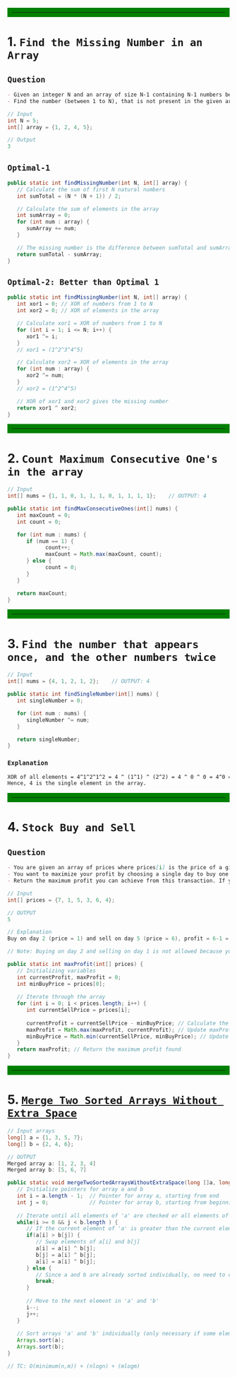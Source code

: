 <hr style="border: 10px solid green;">

# 1. `Find the Missing Number in an Array`

## `Question`

```markdown
- Given an integer N and an array of size N-1 containing N-1 numbers between 1 to N.
- Find the number (between 1 to N), that is not present in the given array.
```

```java
// Input
int N = 5;
int[] array = {1, 2, 4, 5};

// Output
3
```

## `Optimal-1`
```java
public static int findMissingNumber(int N, int[] array) {
   // Calculate the sum of first N natural numbers
   int sumTotal = (N * (N + 1)) / 2;

   // Calculate the sum of elements in the array
   int sumArray = 0;
   for (int num : array) {
      sumArray += num;
   }

   // The missing number is the difference between sumTotal and sumArray
   return sumTotal - sumArray;
}
```

## `Optimal-2: Better than Optimal 1`
```java
public static int findMissingNumber(int N, int[] array) {
   int xor1 = 0; // XOR of numbers from 1 to N
   int xor2 = 0; // XOR of elements in the array

   // Calculate xor1 = XOR of numbers from 1 to N
   for (int i = 1; i <= N; i++) {
      xor1 ^= i;
   }
   // xor1 = (1^2^3^4^5)

   // Calculate xor2 = XOR of elements in the array
   for (int num : array) {
      xor2 ^= num;
   }
   // xor2 = (1^2^4^5)

   // XOR of xor1 and xor2 gives the missing number
   return xor1 ^ xor2;
}
```
<hr style="border: 10px solid green;">

# 2. `Count Maximum Consecutive One's in the array`

```java
// Input
int[] nums = {1, 1, 0, 1, 1, 1, 0, 1, 1, 1, 1};    // OUTPUT: 4
```

```java
public static int findMaxConsecutiveOnes(int[] nums) {
   int maxCount = 0;
   int count = 0;

   for (int num : nums) {
      if (num == 1) {
            count++;
            maxCount = Math.max(maxCount, count);
      } else {
            count = 0;
      }
   }

   return maxCount;
}
```
   
<hr style="border: 10px solid green;">

# 3. `Find the number that appears once, and the other numbers twice`

```java
// Input
int[] nums = {4, 1, 2, 1, 2};    // OUTPUT: 4
```

```java
public static int findSingleNumber(int[] nums) {
   int singleNumber = 0;

   for (int num : nums) {
      singleNumber ^= num;
   }

   return singleNumber;
}
```

### `Explanation`

```markdown
XOR of all elements = 4^1^2^1^2 = 4 ^ (1^1) ^ (2^2) = 4 ^ 0 ^ 0 = 4^0 = 4
Hence, 4 is the single element in the array.
```

<hr style="border: 10px solid green;">

# 4. `Stock Buy and Sell`

## `Question`

```markdown
- You are given an array of prices where prices[i] is the price of a given stock on an ith day.
- You want to maximize your profit by choosing a single day to buy one stock and choosing a different day in the future to sell that stock.
- Return the maximum profit you can achieve from this transaction. If you cannot achieve any profit, return 0.
```

```java
// Input
int[] prices = {7, 1, 5, 3, 6, 4};

// OUTPUT
5

// Explanation
Buy on day 2 (price = 1) and sell on day 5 (price = 6), profit = 6-1 = 5.

// Note: Buying on day 2 and selling on day 1 is not allowed because you must buy before you sell.
```

```java
public static int maxProfit(int[] prices) {
   // Initializing variables
   int currentProfit, maxProfit = 0;
   int minBuyPrice = prices[0];
   
   // Iterate through the array
   for (int i = 0; i < prices.length; i++) {
      int currentSellPrice = prices[i];
      
      currentProfit = currentSellPrice - minBuyPrice; // Calculate the current profit if sold at currentSellPrice
      maxProfit = Math.max(maxProfit, currentProfit); // Update maxProfit if currentProfit is higher
      minBuyPrice = Math.min(currentSellPrice, minBuyPrice); // Update minBuyPrice to be the minimum of minBuyPrice and currentSellPrice
   }
   return maxProfit; // Return the maximum profit found
}
```

<hr style="border: 10px solid green;">

# 5. [`Merge Two Sorted Arrays Without Extra Space`](https://www.naukri.com/code360/problems/merge-two-sorted-arrays-without-extra-space_6898839)

```java
// Input arrays
long[] a = {1, 3, 5, 7};
long[] b = {2, 4, 6};

// OUTPUT
Merged array a: [1, 2, 3, 4]
Merged array b: [5, 6, 7]
```

```java
public static void mergeTwoSortedArraysWithoutExtraSpace(long []a, long []b){
   // Initialize pointers for array a and b
   int i = a.length - 1;  // Pointer for array a, starting from end
   int j = 0;             // Pointer for array b, starting from beginning
   
   // Iterate until all elements of 'a' are checked or all elements of 'b' are checked
   while(i >= 0 && j < b.length ) {
      // If the current element of 'a' is greater than the current element of 'b'
      if(a[i] > b[j]) {
         // Swap elements of a[i] and b[j]
         a[i] = a[i] ^ b[j];
         b[j] = a[i] ^ b[j];
         a[i] = a[i] ^ b[j];
      } else {
         // Since a and b are already sorted individually, no need to check further
         break;
      }
      
      // Move to the next element in 'a' and 'b'
      i--;
      j++;
   }
   
   // Sort arrays 'a' and 'b' individually (only necessary if some elements of b were merged into a)
   Arrays.sort(a);
   Arrays.sort(b);
}

// TC: O(minimum(n,m)) + (nlogn) + (mlogm)
```